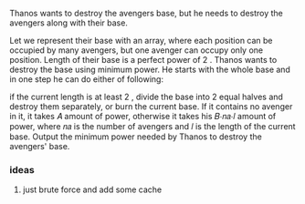 Thanos wants to destroy the avengers base, but he needs to destroy the avengers along with their base.

Let we represent their base with an array, where each position can be occupied by many avengers, but one avenger can occupy only one position. Length of their base is a perfect power of 2
. Thanos wants to destroy the base using minimum power. He starts with the whole base and in one step he can do either of following:

if the current length is at least 2
, divide the base into 2
 equal halves and destroy them separately, or
burn the current base. If it contains no avenger in it, it takes 𝐴
 amount of power, otherwise it takes his 𝐵⋅𝑛𝑎⋅𝑙
 amount of power, where 𝑛𝑎
 is the number of avengers and 𝑙
 is the length of the current base.
Output the minimum power needed by Thanos to destroy the avengers' base.

### ideas
1. just brute force and add some cache